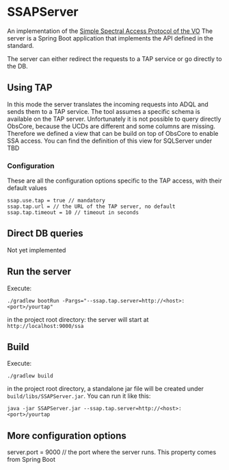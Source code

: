 # SSAPServer
An implementation of the [Simple Spectral Access Protocol of the VO](http://www.ivoa.net/documents/SSA/20120210/REC-SSA-1.1-20120210.pdf)
The server is a Spring Boot application that implements the API defined in the standard.

The server can either redirect the requests to a TAP service or go directly to the DB.

## Using TAP
In this mode the server translates the incoming requests into ADQL and sends them to a TAP service.
The tool assumes a specific schema is available on the TAP server. Unfortunately it is not possible to query directly ObsCore, 
because the UCDs are different and some columns are missing. Therefore we defined a view that can be build on top of
ObsCore to enable SSA access. You can find the definition of this view for SQLServer under TBD

### Configuration 
These are all the configuration options specific to the TAP access, with their default values
```
ssap.use.tap = true // mandatory
ssap.tap.url = // the URL of the TAP server, no default
ssap.tap.timeout = 10 // timeout in seconds
```

## Direct DB queries
Not yet implemented

## Run the server
Execute:
```
./gradlew bootRun -Pargs="--ssap.tap.server=http://<host>:<port>/yourtap"
```
in the project root directory: the server will start at `http://localhost:9000/ssa`
## Build
Execute:
```
./gradlew build
```
in the project root directory, a standalone jar file will be created under `build/libs/SSAPServer.jar`. You can run it like this:
```
java -jar SSAPServer.jar --ssap.tap.server=http://<host>:<port>/yourtap
```

## More configuration options
server.port = 9000 // the port where the server runs. This property comes from Spring Boot

